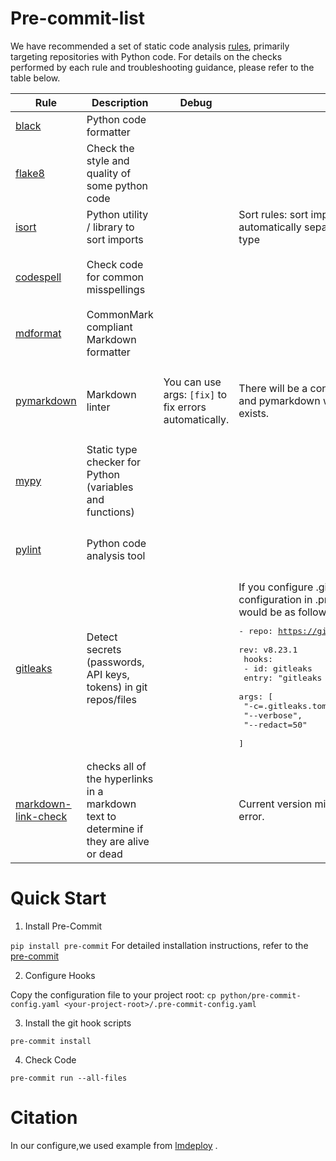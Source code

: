 # Pre-commit-list

We have recommended a set of static code analysis [rules](./python/pre-commit-config.yaml), primarily targeting repositories with Python code. For details on the checks performed by each rule and troubleshooting guidance, please refer to the table below.

| Rule                                 | Description                                 | Debug                                 | Notes                                 | Ignore Example                                  |
| ------------------------------------ | ------------------------------------------- | ------------------------------------- | ------------------------------------- | ----------------------------------------------- |
| [black](https://github.com/psf/black) | Python code formatter                       |                                       |                                       | single-line format:`# fmt: skip`                |
| [flake8](https://github.com/PyCQA/flake8) | Check the style and quality of some python code |                                       |                                       | single-line format:`# noqa: F401`<br>command args:`--ignore=F401` |
| [isort](https://github.com/PyCQA/isort) | Python utility / library to sort imports    |                                       | Sort rules: sort imports alphabetically and automatically separate into sections and by type | single-line format:`# isort:skip`               |
| [codespell](https://github.com/codespell-project/codespell) | Check code for common misspellings          |                                       |                                       | single-line format:`# codespell:ignore <words>`<br>command args:`--skip=doc/en/usage.md` |
| [mdformat](https://github.com/hukkin/mdformat) | CommonMark compliant Markdown formatter     |                                       |                                       |                                                 |
| [pymarkdown](https://github.com/jackdewinter/pymarkdown) | Markdown linter                             | You can use args: `[fix]` to fix errors automatically. | There will be a conflict between mdformat and pymarkdown when an empty YAML file exists.<br> | single-line format:(Must be at line start) `<!-- pyml disable-next-line -->`<br>command args:`- entry: "pymarkdown -d MD013,MD041,MD010"` |
| [mypy](https://github.com/pre-commit/mirrors-mypy) | Static type checker for Python (variables and functions) |                                       |                                       | single-line format:`# type: ignore`,<br>command args:`--disable-error-code attr-defined` is one of args |
| [pylint](https://github.com/pylint-dev/pylint) | Python code analysis tool                   |                                       |                                       | single-line format:`# pylint: disable=W0401,W0614`<br>command args:`--disable=E0402,E0401` |
| [gitleaks](https://github.com/gitleaks/gitleaks) | Detect secrets (passwords, API keys, tokens) in git repos/files |                                       | If you configure .gitleaks.toml, then the demo configuration in .pre-commit-config.yaml would be as follows:<br><pre>- repo: https://github.com/gitleaks/gitleaks<br>  rev: v8.23.1<br>  hooks:<br>  - id: gitleaks<br>    entry: "gitleaks dir"<br>    args: \[<br>      "-c=.gitleaks.toml",<br>      "--verbose",<br>      "--redact=50"<br>    \]</pre> | single-line format: `# gitleaks:allow`(Though offical example is [gitleaks](https://github.com/gitleaks/gitleaks?tab=readme-ov-file#gitleaksallow),this way can avoid of confliction with flake8)<br>configure way:Use `disabledRules = [ "generic-api-key"]` in [.gitleaks.toml](https://github.com/gitleaks/gitleaks/blob/master/.gitleaks.toml) |
| [markdown-link-check](https://github.com/tcort/markdown-link-check) |checks all of the hyperlinks in a markdown text to determine if they are alive or dead|  | Current version mistake `/A/B` format as an error. |single-line format:`single-line format:` <br> command args: `-i http://example.net` |
# Quick Start

1. Install Pre-Commit
 
`pip install pre-commit`
For detailed installation instructions, refer to the [pre-commit](https://pre-commit.com/)

2. Configure Hooks
   
Copy the configuration file to your project root:
`cp python/pre-commit-config.yaml <your-project-root>/.pre-commit-config.yaml`

3. Install the git hook scripts
   
`pre-commit install`

4. Check Code
   
`pre-commit run --all-files`
# Citation
In our configure,we used example from [lmdeploy](https://github.com/InternLM/lmdeploy/blob/main/.github/md-link-config.json) .
